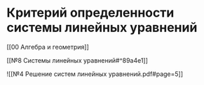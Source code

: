 # Критерий определенности системы линейных уравнений
[[00 Алгебра и геометрия]]

[[№8 Системы линейных уравнений#^89a4e1]]

![[№4 Решение систем линейных уравнений.pdf#page=5]]